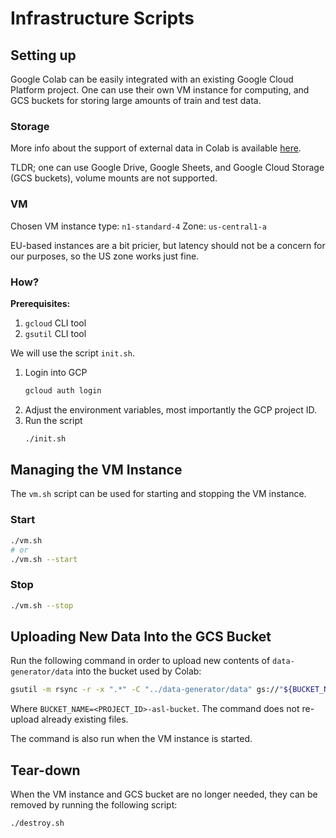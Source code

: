 # Infrastructure Scripts

## Setting up

Google Colab can be easily integrated with an existing Google Cloud Platform project. One can use their own VM instance for computing, and GCS buckets for storing large amounts of train and test data.

### Storage
More info about the support of external data in Colab is available [here](https://colab.research.google.com/notebooks/io.ipynb). 

TLDR; one can use Google Drive, Google Sheets, and Google Cloud Storage (GCS buckets), volume mounts are not supported.

### VM
Chosen VM instance type: `n1-standard-4`
Zone: `us-central1-a`

EU-based instances are a bit pricier, but latency should not be a concern for our purposes, so the US zone works just fine.

### How?
**Prerequisites:**
1. `gcloud` CLI tool
1. `gsutil` CLI tool

We will use the script `init.sh`.
1. Login into GCP
    ```bash
    gcloud auth login
    ```
1. Adjust the environment variables, most importantly the GCP project ID.
1. Run the script
    ```bash
    ./init.sh
    ```

## Managing the VM Instance
The `vm.sh` script can be used for starting and stopping the VM instance.

### Start
```bash
./vm.sh
# or
./vm.sh --start
```

### Stop
```bash
./vm.sh --stop
```

## Uploading New Data Into the GCS Bucket
Run the following command in order to upload new contents of `data-generator/data` into the bucket used by Colab:
```bash
gsutil -m rsync -r -x ".*" -C "../data-generator/data" gs://"${BUCKET_NAME}"
```
Where `BUCKET_NAME=<PROJECT_ID>-asl-bucket`.
The command does not re-upload already existing files.

The command is also run when the VM instance is started.

## Tear-down
When the VM instance and GCS bucket are no longer needed, they can be removed by running the following script:
```bash
./destroy.sh
```
